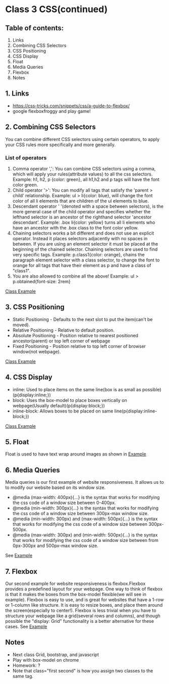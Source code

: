 # Class 3 CSS(continued)

## Table of contents:
1. Links
2. Combining CSS Selectors
3. CSS Positioning
4. CSS Display
5. Float
6. Media Queries
7. Flexbox
8.  Notes


## 1. Links
* https://css-tricks.com/snippets/css/a-guide-to-flexbox/
* google flexboxfroggy and play game!


## 2. Combining CSS Selectors
You can combine different CSS selectors using certain operators, to apply your CSS rules more specifically and more generally.
### List of operators  
1. Comma operator ',': You can combine CSS selectors using a comma, which will apply your rules(attribute values) to all the css selectors. Example: h1, h2, p {color: green}, all h1,h2 and p tags will have the font color green. 
2. Child operator '\>': You can modify all tags that satisfy the 'parent \> child' relationship. Example: ul \> li{color: blue}, will change the font color of all li elements that are children of the ul elements to blue. 
3. Descendant operator ' '(denoted with a space between selectors), is the more general case of the child operator and specifies whether the lefthand selector is an ancestor of the righthand selector 'ancestor descendant'. Example: .box li{color: yellow} turns all li elements who have an ancestor with the .box class to the font color yellow. 
4. Chaining selectors works a bit different and does not use an explicit operator. Instead it places selectors adjacently with no spaces in between. If you are using an element selector it must be placed at the beginning of the chained selector. Chaining selectors are used to find very specific tags. Example: p.class1{color: orange}, chains the paragraph element selector with a class selector, to change the font to orange for all tags that have their element as p and have a class of "class1".
5. You are also allowed to combine all the above! Example: ul > p.obtained{font-size: 2rem} 

[Class Example](./combining_css_selectors/index.html)

## 3. CSS Positioning
* Static Positioning - Defaults to the next slot to put the item(can't be moved).
* Relative Positioning - Relative to default position.
* Absolute Positioning - Position relative to nearest positioned ancestor(parent) or top left corner of webpage
* Fixed Positioning - Position relative to top left corner of browser window(not webpage).

[Class Example](./css_positioning/index.html)

## 4. CSS Display
* inline: Used to place items on the same line(box is as small as possible)(p{display:inline;})
* block: Uses the box-model to place boxes vertically on webpage(Usually default)(p{display:block;})
* inline-block: Allows boxes to be placed on same line(p{display:inline-block;})

[Class Example](./css_display/index.html)

## 5. Float
Float is used to have text wrap around images as shown in [Example](./float/index.html)

## 6. Media Queries
Media queries is our first example of website responsiveness. It allows us to to modify our website based on its window size.
* @media (max-width: 400px){...} is the syntax that works for modifying the css code of a window size between 0-400px.
* @media (min-width: 300px){...} is the syntax that works for modifying the css code of a window size between 300px-max window size.
* @media (min-width: 300px) and (max-width: 500px){...} is the syntax that works for modifying the css code of a window size between 300px-500px.
* @media (max-width: 300px) and (min-width: 500px){...} is the syntax that works for modifying the css code of a window size between from 0px-300px and 500px-max window size.

See [Example](./media_queries/index.html)


## 7. Flexbox
Our second example for website responsiveness is flexbox.Flexbox provides a predefined layout for your webpage.  One way to think of flexbox is that it makes the boxes from the box-model flexible(we will see in example). Flexbox is easy to use, and is great for websites that have a 1-row or 1-column like structure. It is easy to resize boxes, and place them around the screen(especially to center!). Flexbox is less trivial when you have to structure your webpage like a grid(several rows and columns), and though possible the "display: Grid" functionality is a better alternative for these cases.
See [Example](./flexbox/index.html)    


## Notes
* Next class Grid, bootstrap, and javascript
* Play with box-model on chrome
* Homework: ? 
* Note that class="first second" is how you assign two classes to the same tag.